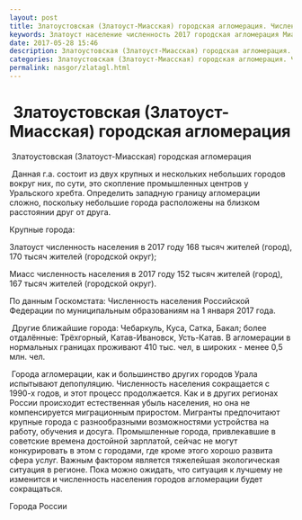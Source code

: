 ```yaml
---
layout: post
title: Златоустовская (Златоуст-Миасская) городская агломерация. Численность населения Златоуста и Миасса 
keywords: Златоуст население численность 2017 городская агломерация Миасс 
date: 2017-05-28 15:46
description: Златоустовская (Златоуст-Миасская) городская агломерация. Численность населения Златоуста и Миасса 2017
categories: Златоустовская (Златоуст-Миасская) городская агломерация. Численность населения Златоуста и Миасса 2017
permalink: nasgor/zlatagl.html
---
```


#  Златоустовская (Златоуст-Миасская) городская агломерация



 Златоустовская (Златоуст-Миасская) городская агломерация



 Данная г.а. состоит из двух крупных и нескольких небольших городов вокруг них, по сути, это скопление промышленных центров у Уральского хребта.
Определить западную границу агломерации сложно, поскольку небольшие города расположены на близком расстоянии друг от друга. 



Крупные города:


Златоуст численность населения в 2017 году 168 тысяч жителей (город), 170 тысяч жителей (городской округ);


Миасс численность населения в 2017 году 152 тысяч жителей (город), 167 тысяч жителей (городской округ).



По данным Госкомстата: Численность населения Российской Федерации по муниципальным образованиям на 1 января 2017 года.




 Другие ближайшие города: Чебаркуль, Куса, Сатка, Бакал; более отдалённые: Трёхгорный, Катав-Ивановск, Усть-Катав. 
В агломерации в нормальных границах проживают 410 тыс. чел, в широких - менее 0,5 млн. чел.




 Города агломерации, как и большинство других городов Урала испытывают депопуляцию. Численность населения сокращается с 1990-х годов, и этот процесс продолжается. Как и в других регионах России происходит естественная убыль населения, но она не компенсируется миграционным приростом. Мигранты предпочитают крупные города с разнообразными возможностями устройства на работу, обучения и досуга. Промышленные города, привлекавшие в советские времена достойной зарплатой, сейчас не могут конкурировать в этом с городами, где кроме этого хорошо развита сфера услуг. Важным фактором является тяжелейшая экологическая ситуация в регионе. Пока можно ожидать, что ситуация к лучшему не изменится и численность населения городов агломерации будет сокращаться. 



Города России

		

